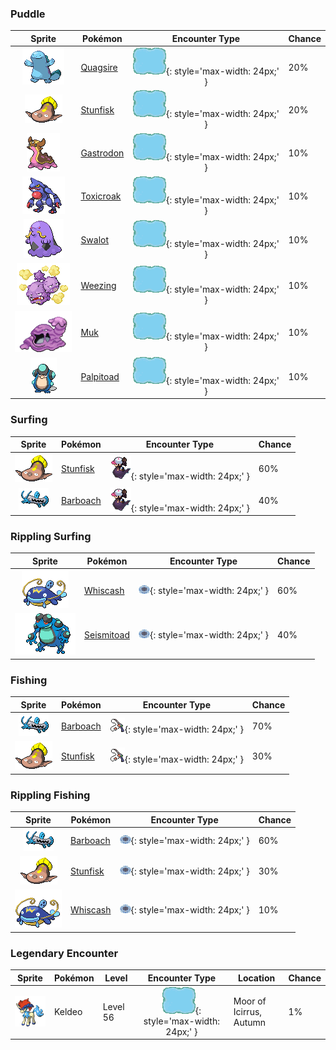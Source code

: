 

### Puddle

| Sprite | Pokémon | Encounter Type | Chance |
| :---: | --- | :---: | --- |
| ![Quagsire](../../assets/sprites/quagsire/front.gif "Quagsire: It has an easygoing nature. It doesn’t care if it bumps its head on boats and boulders while swimming.") | [Quagsire](../../pokemon/quagsire.md/) | ![Puddle](../../assets/encounter_types/puddle.png){: style='max-width: 24px;' } | 20% |
| ![Stunfisk](../../assets/sprites/stunfisk/front.gif "Stunfisk: It conceals itself in the mud of the seashore. Then it waits. When prey touch it, it delivers a jolt of electricity.") | [Stunfisk](../../pokemon/stunfisk.md/) | ![Puddle](../../assets/encounter_types/puddle.png){: style='max-width: 24px;' } | 20% |
| ![Gastrodon](../../assets/sprites/gastrodon/front.gif "Gastrodon: Long ago, its entire back was shielded with a sturdy shell. There are traces of it left in its cells.") | [Gastrodon](../../pokemon/gastrodon.md/) | ![Puddle](../../assets/encounter_types/puddle.png){: style='max-width: 24px;' } | 10% |
| ![Toxicroak](../../assets/sprites/toxicroak/front.gif "Toxicroak: It has a poison sac at its throat. When it croaks, the stored poison is churned for greater potency.") | [Toxicroak](../../pokemon/toxicroak.md/) | ![Puddle](../../assets/encounter_types/puddle.png){: style='max-width: 24px;' } | 10% |
| ![Swalot](../../assets/sprites/swalot/front.gif "Swalot: It swallows anything whole. It sweats toxic fluids from its follicles to douse foes.") | [Swalot](../../pokemon/swalot.md/) | ![Puddle](../../assets/encounter_types/puddle.png){: style='max-width: 24px;' } | 10% |
| ![Weezing](../../assets/sprites/weezing/front.gif "Weezing: It grows by feeding on gases released by garbage. Though very rare, triplets have been found.") | [Weezing](../../pokemon/weezing.md/) | ![Puddle](../../assets/encounter_types/puddle.png){: style='max-width: 24px;' } | 10% |
| ![Muk](../../assets/sprites/muk/front.gif "Muk: A toxic fluid seeps from its body. The fluid instantly kills plants and trees on contact.") | [Muk](../../pokemon/muk.md/) | ![Puddle](../../assets/encounter_types/puddle.png){: style='max-width: 24px;' } | 10% |
| ![Palpitoad](../../assets/sprites/palpitoad/front.gif "Palpitoad: It lives in the water and on land. It uses its long, sticky tongue to capture prey.") | [Palpitoad](../../pokemon/palpitoad.md/) | ![Puddle](../../assets/encounter_types/puddle.png){: style='max-width: 24px;' } | 10%

### Surfing

| Sprite | Pokémon | Encounter Type | Chance |
| :---: | --- | :---: | --- |
| ![Stunfisk](../../assets/sprites/stunfisk/front.gif "Stunfisk: It conceals itself in the mud of the seashore. Then it waits. When prey touch it, it delivers a jolt of electricity.") | [Stunfisk](../../pokemon/stunfisk.md/) | ![Surfing](../../assets/encounter_types/surfing.png){: style='max-width: 24px;' } | 60% |
| ![Barboach](../../assets/sprites/barboach/front.gif "Barboach: Its slimy body is hard to grasp. In one region, it is said to have been born from hardened mud.") | [Barboach](../../pokemon/barboach.md/) | ![Surfing](../../assets/encounter_types/surfing.png){: style='max-width: 24px;' } | 40%

### Rippling Surfing

| Sprite | Pokémon | Encounter Type | Chance |
| :---: | --- | :---: | --- |
| ![Whiscash](../../assets/sprites/whiscash/front.gif "Whiscash: It is extremely protective of its territory. If any foe approaches, it attacks using vicious tremors.") | [Whiscash](../../pokemon/whiscash.md/) | ![Rippling Surfing](../../assets/encounter_types/rippling_surfing.png){: style='max-width: 24px;' } | 60% |
| ![Seismitoad](../../assets/sprites/seismitoad/front.gif "Seismitoad: It increases the power of its punches by vibrating the bumps on its fists. It can turn a boulder to rubble with one punch.") | [Seismitoad](../../pokemon/seismitoad.md/) | ![Rippling Surfing](../../assets/encounter_types/rippling_surfing.png){: style='max-width: 24px;' } | 40%

### Fishing

| Sprite | Pokémon | Encounter Type | Chance |
| :---: | --- | :---: | --- |
| ![Barboach](../../assets/sprites/barboach/front.gif "Barboach: Its slimy body is hard to grasp. In one region, it is said to have been born from hardened mud.") | [Barboach](../../pokemon/barboach.md/) | ![Fishing](../../assets/encounter_types/fishing.png){: style='max-width: 24px;' } | 70% |
| ![Stunfisk](../../assets/sprites/stunfisk/front.gif "Stunfisk: It conceals itself in the mud of the seashore. Then it waits. When prey touch it, it delivers a jolt of electricity.") | [Stunfisk](../../pokemon/stunfisk.md/) | ![Fishing](../../assets/encounter_types/fishing.png){: style='max-width: 24px;' } | 30%

### Rippling Fishing

| Sprite | Pokémon | Encounter Type | Chance |
| :---: | --- | :---: | --- |
| ![Barboach](../../assets/sprites/barboach/front.gif "Barboach: Its slimy body is hard to grasp. In one region, it is said to have been born from hardened mud.") | [Barboach](../../pokemon/barboach.md/) | ![Rippling Fishing](../../assets/encounter_types/rippling_fishing.png){: style='max-width: 24px;' } | 60% |
| ![Stunfisk](../../assets/sprites/stunfisk/front.gif "Stunfisk: It conceals itself in the mud of the seashore. Then it waits. When prey touch it, it delivers a jolt of electricity.") | [Stunfisk](../../pokemon/stunfisk.md/) | ![Rippling Fishing](../../assets/encounter_types/rippling_fishing.png){: style='max-width: 24px;' } | 30% |
| ![Whiscash](../../assets/sprites/whiscash/front.gif "Whiscash: It is extremely protective of its territory. If any foe approaches, it attacks using vicious tremors.") | [Whiscash](../../pokemon/whiscash.md/) | ![Rippling Fishing](../../assets/encounter_types/rippling_fishing.png){: style='max-width: 24px;' } | 10% |

### Legendary Encounter

| Sprite | Pokémon | Level | Encounter Type | Location | Chance |
| :---: | --- | --- | :---: | --- | --- |
| ![Keldeo](../../assets/sprites/keldeo-ordinary/front.gif "Keldeo Ordinary: It crosses the world, running over the surfaces of oceans and rivers. It appears at scenic waterfronts.") | Keldeo | Level 56 | ![puddle](../../assets/encounter_types/puddle.png){: style='max-width: 24px;' } | Moor of Icirrus,<br>Autumn | 1% |
